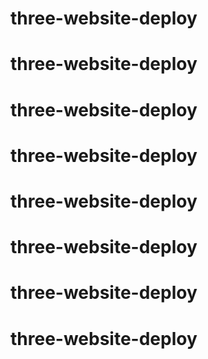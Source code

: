 # three-website-deploy
# three-website-deploy
# three-website-deploy
# three-website-deploy
# three-website-deploy
# three-website-deploy
# three-website-deploy
# three-website-deploy
